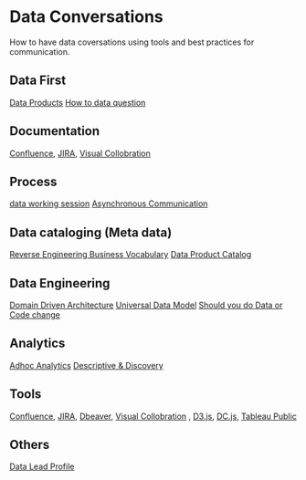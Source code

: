 # Data Conversations

How to have data coversations using tools and best practices for communication.

## Data First
  [Data Products](https://github.com/gsnaveen/Data-Conversations/blob/main/dataProducts)
  [How to data question](https://github.com/gsnaveen/Data-Conversations/blob/main/turningEveryQuestionIntoDataQuestion)
  
  
## Documentation
  [Confluence](https://github.com/gsnaveen/Data-Conversations/blob/main/Confluence%20documentation),
  [JIRA](https://github.com/gsnaveen/Data-Conversations/blob/main/JIRA),
  [Visual Collobration](https://github.com/gsnaveen/Data-Conversations/blob/main/visual%20collaboration) 

  
## Process
  [data working session](https://github.com/gsnaveen/Data-Conversations/blob/main/workingSessionData)
  [Asynchronous Communication](https://github.com/gsnaveen/Data-Conversations/blob/main/asynchronousCommunication)
    
## Data cataloging (Meta data)
  [Reverse Engineering Business Vocabulary](https://github.com/gsnaveen/Data-Conversations/blob/main/reverseEngineeringBusinessVocab)
  [Data Product Catalog](https://github.com/gsnaveen/Data-Conversations/blob/main/dataProductMetadataSchema)
  
## Data Engineering
  [Domain Driven Architecture](https://github.com/gsnaveen/Data-Conversations/blob/main/Domain%20Driven%20Architecture)
  [Universal Data Model](https://github.com/gsnaveen/Data-Conversations/blob/main/UniversalDataModels)
  [Should you do Data or Code change](https://github.com/gsnaveen/Data-Conversations/blob/main/code%20change%20or%20data%20change)

## Analytics
  [Adhoc Analytics](https://github.com/gsnaveen/Data-Conversations/blob/main/adhocAnalysisRequest.sql)
  [Descriptive & Discovery ](https://github.com/gsnaveen/Data-Conversations/blob/main/descriptiveAnalytics%26Discovery)

  
## Tools
  [Confluence](https://github.com/gsnaveen/Data-Conversations/blob/main/Confluence%20documentation),
  [JIRA](https://github.com/gsnaveen/Data-Conversations/blob/main/JIRA),
  [Dbeaver](https://dbeaver.io/),
  [Visual Collobration](https://github.com/gsnaveen/Data-Conversations/blob/main/visual%20collaboration) ,
  [D3.js](https://d3js.org/),
  [DC.js](https://dc-js.github.io/dc.js/),
  [Tableau Public](https://public.tableau.com/app/discover)


## Others  
  [Data Lead Profile](https://github.com/gsnaveen/Data-Conversations/blob/main/dataLeadProfile)

